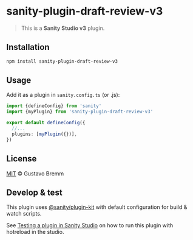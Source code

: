# sanity-plugin-draft-review-v3

> This is a **Sanity Studio v3** plugin.

## Installation

```sh
npm install sanity-plugin-draft-review-v3
```

## Usage

Add it as a plugin in `sanity.config.ts` (or .js):

```ts
import {defineConfig} from 'sanity'
import {myPlugin} from 'sanity-plugin-draft-review-v3'

export default defineConfig({
  //...
  plugins: [myPlugin({})],
})
```

## License

[MIT](LICENSE) © Gustavo Bremm

## Develop & test

This plugin uses [@sanity/plugin-kit](https://github.com/sanity-io/plugin-kit)
with default configuration for build & watch scripts.

See [Testing a plugin in Sanity Studio](https://github.com/sanity-io/plugin-kit#testing-a-plugin-in-sanity-studio)
on how to run this plugin with hotreload in the studio.
